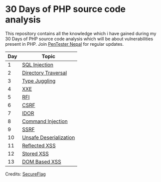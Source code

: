 # 30 Days of PHP source code analysis

This repository contains all the knowledge which i have gained during my 30 Days of PHP source code analysis which will be about vulnerabilities present in PHP. Join [PenTester Nepal](https://www.facebook.com/groups/548574625199832) for regular updates.

| Day     | Topic      |
| ------------- | ------------- | 
| 1         | [SQL Injection](Day_01)
| 2         | [Directory Traversal](Day_02)         | 
| 3         | [Type Juggling](Day_03)         | 
| 4         | [XXE](Day_04)                    |
| 5         | [RFI](Day_05)                    |
| 6         | [CSRF](Day_06)                    |
| 7         | [IDOR](Day_07)                    |
| 8         | [Command Injection](Day_08)                    |
| 9         | [SSRF](Day_09)                    |
| 10        | [Unsafe Deserialization](Day_10) |
| 11        | [Reflected XSS](Day_11)           |
| 12        | [Stored XSS](Day_12)           |
| 13        | [DOM Based XSS](Day_13)           |
Credits: [SecureFlag](https://secureflag.owasp.org/)

